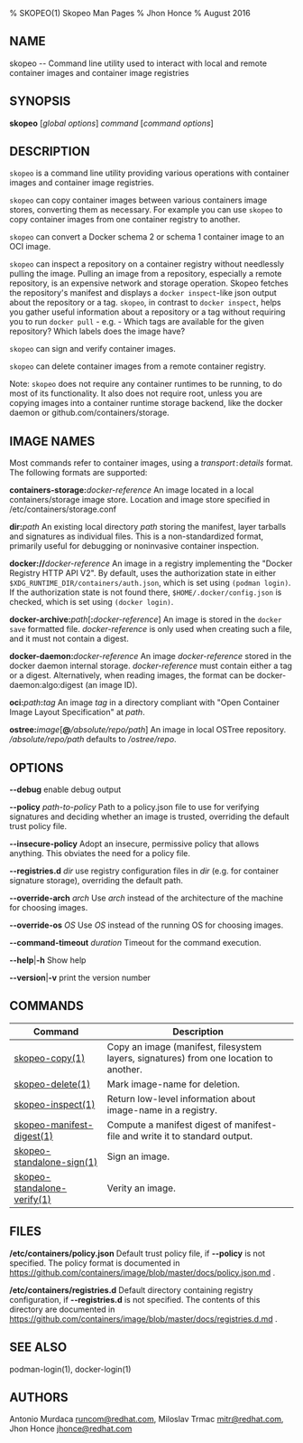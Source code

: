 % SKOPEO(1) Skopeo Man Pages
% Jhon Honce
% August 2016
## NAME
skopeo -- Command line utility used to interact with local and remote container images and container image registries

## SYNOPSIS
**skopeo** [_global options_] _command_ [_command options_]

## DESCRIPTION
`skopeo` is a command line utility providing various operations with container images and container image registries.

`skopeo` can copy container images between various containers image stores, converting them as necessary.  For example you can use `skopeo` to copy container images from one container registry to another.

`skopeo` can convert a Docker schema 2 or schema 1 container image to an OCI image.

`skopeo` can inspect a repository on a container registry without needlessly pulling the image. Pulling an image from a repository, especially a remote repository, is an expensive network and storage operation. Skopeo fetches the repository's manifest and displays a `docker inspect`-like json output about the repository or a tag. `skopeo`, in contrast to `docker inspect`, helps you gather useful information about a repository or a tag without requiring you to run `docker pull` - e.g. - Which tags are available for the given repository? Which labels does the image have?

`skopeo` can sign and verify container images.

`skopeo` can delete container images from a remote container registry.

Note: `skopeo` does not require any container runtimes to be running, to do most of
its functionality.  It also does not require root, unless you are copying images into a container runtime storage backend, like the docker daemon or github.com/containers/storage.

## IMAGE NAMES
Most commands refer to container images, using a _transport_`:`_details_ format. The following formats are supported:

  **containers-storage:**_docker-reference_
  An image located in a local containers/storage image store.  Location and image store specified in /etc/containers/storage.conf

  **dir:**_path_
  An existing local directory _path_ storing the manifest, layer tarballs and signatures as individual files. This is a non-standardized format, primarily useful for debugging or noninvasive container inspection.

  **docker://**_docker-reference_
  An image in a registry implementing the "Docker Registry HTTP API V2". By default, uses the authorization state in either `$XDG_RUNTIME_DIR/containers/auth.json`, which is set using `(podman login)`. If the authorization state is not found there, `$HOME/.docker/config.json` is checked, which is set using `(docker login)`.

  **docker-archive:**_path_[**:**_docker-reference_]
  An image is stored in the `docker save` formatted file.  _docker-reference_ is only used when creating such a file, and it must not contain a digest.

  **docker-daemon:**_docker-reference_
  An image _docker-reference_ stored in the docker daemon internal storage.  _docker-reference_ must contain either a tag or a digest.  Alternatively, when reading images, the format can be docker-daemon:algo:digest (an image ID).

  **oci:**_path_**:**_tag_
  An image _tag_ in a directory compliant with "Open Container Image Layout Specification" at _path_.

  **ostree:**_image_[**@**_/absolute/repo/path_]
  An image in local OSTree repository.  _/absolute/repo/path_ defaults to _/ostree/repo_.

## OPTIONS

  **--debug** enable debug output

  **--policy** _path-to-policy_ Path to a policy.json file to use for verifying signatures and deciding whether an image is trusted, overriding the default trust policy file.

  **--insecure-policy** Adopt an insecure, permissive policy that allows anything. This obviates the need for a policy file.

  **--registries.d** _dir_ use registry configuration files in _dir_ (e.g. for container signature storage), overriding the default path.

  **--override-arch** _arch_ Use _arch_ instead of the architecture of the machine for choosing images.

  **--override-os** _OS_ Use _OS_ instead of the running OS for choosing images.

  **--command-timeout** _duration_ Timeout for the command execution.

  **--help**|**-h** Show help

  **--version**|**-v** print the version number

## COMMANDS

| Command                                   | Description                                                                    |
| ----------------------------------------- | ------------------------------------------------------------------------------ |
| [skopeo-copy(1)](skopeo-copy.1.md)        | Copy an image (manifest, filesystem layers, signatures) from one location to another. |
| [skopeo-delete(1)](skopeo-delete.1.md)    | Mark image-name for deletion.                                                  |
| [skopeo-inspect(1)](skopeo-inspect.1.md)  | Return low-level information about image-name in a registry.                   |
| [skopeo-manifest-digest(1)](skopeo-manifest-digest.1.md)    | Compute a manifest digest of manifest-file and write it to standard output.|
| [skopeo-standalone-sign(1)](skopeo-standalone-sign.1.md)    | Sign an image.                                               |
| [skopeo-standalone-verify(1)](skopeo-standalone-verify.1.md)| Verity an image.                                             |

## FILES
  **/etc/containers/policy.json**
  Default trust policy file, if **--policy** is not specified.
  The policy format is documented in https://github.com/containers/image/blob/master/docs/policy.json.md .

  **/etc/containers/registries.d**
  Default directory containing registry configuration, if **--registries.d** is not specified.
  The contents of this directory are documented in https://github.com/containers/image/blob/master/docs/registries.d.md .

## SEE ALSO
podman-login(1), docker-login(1)

## AUTHORS

Antonio Murdaca <runcom@redhat.com>, Miloslav Trmac <mitr@redhat.com>, Jhon Honce <jhonce@redhat.com>
